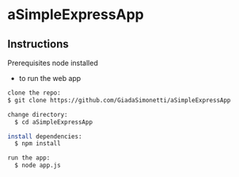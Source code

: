 # aSimpleExpressApp

## Instructions

Prerequisites
node installed

- to run the web app

```sh
clone the repo:
$ git clone https://github.com/GiadaSimonetti/aSimpleExpressApp

change directory:
  $ cd aSimpleExpressApp

install dependencies:
  $ npm install

run the app:
  $ node app.js

```
